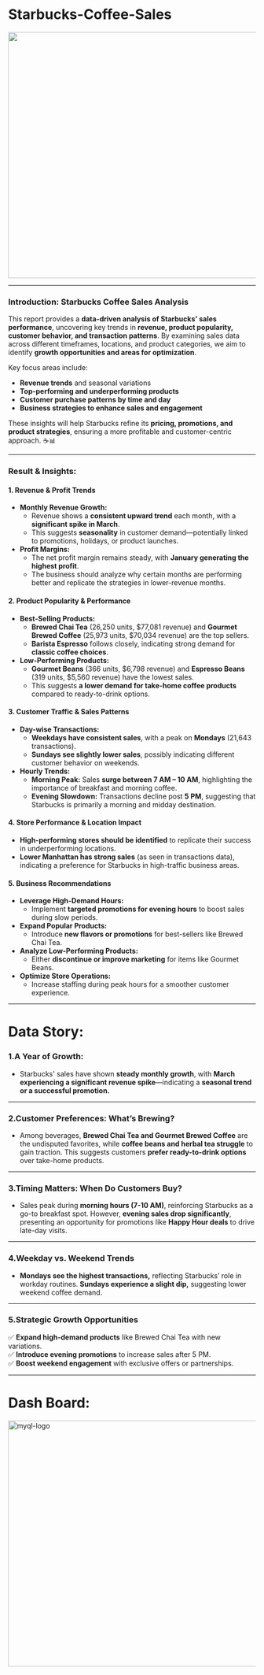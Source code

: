 # Starbucks-Coffee-Sales
<img src="https://github.com/Omgadakhgithub/Starbucks-Coffee-Sales/blob/f25ee052bf0c6e45ca791597016e0f4637285cc2/photo-1495474472287-4d71bcdd2085.jpg" width="1000" height="500"/>

---
### **Introduction: Starbucks Coffee Sales Analysis**  

This report provides a **data-driven analysis of Starbucks' sales performance**, uncovering key trends in **revenue, product popularity, customer behavior, and transaction patterns**. By examining sales data across different timeframes, locations, and product categories, we aim to identify **growth opportunities and areas for optimization**.  

Key focus areas include:  
- **Revenue trends** and seasonal variations  
- **Top-performing and underperforming products**  
- **Customer purchase patterns by time and day**  
- **Business strategies to enhance sales and engagement**  

These insights will help Starbucks refine its **pricing, promotions, and product strategies**, ensuring a more profitable and customer-centric approach. ☕📊

---
### Result & Insights:
#### **1. Revenue & Profit Trends**
- **Monthly Revenue Growth:**  
  - Revenue shows a **consistent upward trend** each month, with a **significant spike in March**.
  - This suggests **seasonality** in customer demand—potentially linked to promotions, holidays, or product launches.
- **Profit Margins:**  
  - The net profit margin remains steady, with **January generating the highest profit**.
  - The business should analyze why certain months are performing better and replicate the strategies in lower-revenue months.

#### **2. Product Popularity & Performance**
- **Best-Selling Products:**  
  - **Brewed Chai Tea** (26,250 units, $77,081 revenue) and **Gourmet Brewed Coffee** (25,973 units, $70,034 revenue) are the top sellers.
  - **Barista Espresso** follows closely, indicating strong demand for **classic coffee choices**.
- **Low-Performing Products:**  
  - **Gourmet Beans** (366 units, $6,798 revenue) and **Espresso Beans** (319 units, $5,560 revenue) have the lowest sales.
  - This suggests **a lower demand for take-home coffee products** compared to ready-to-drink options.

#### **3. Customer Traffic & Sales Patterns**
- **Day-wise Transactions:**
  - **Weekdays have consistent sales**, with a peak on **Mondays** (21,643 transactions).
  - **Sundays see slightly lower sales**, possibly indicating different customer behavior on weekends.
- **Hourly Trends:**
  - **Morning Peak:** Sales **surge between 7 AM – 10 AM**, highlighting the importance of breakfast and morning coffee.
  - **Evening Slowdown:** Transactions decline post **5 PM**, suggesting that Starbucks is primarily a morning and midday destination.

#### **4. Store Performance & Location Impact**
- **High-performing stores should be identified** to replicate their success in underperforming locations.
- **Lower Manhattan has strong sales** (as seen in transactions data), indicating a preference for Starbucks in high-traffic business areas.

#### **5. Business Recommendations**
- **Leverage High-Demand Hours:**  
  - Implement **targeted promotions for evening hours** to boost sales during slow periods.
- **Expand Popular Products:**  
  - Introduce **new flavors or promotions** for best-sellers like Brewed Chai Tea.
- **Analyze Low-Performing Products:**  
  - Either **discontinue or improve marketing** for items like Gourmet Beans.
- **Optimize Store Operations:**  
  - Increase staffing during peak hours for a smoother customer experience.
---
# Data Story:
  ### **1.A Year of Growth:**  
  - Starbucks' sales have shown **steady monthly growth**, with **March experiencing a significant revenue spike**—indicating a **seasonal trend or a successful promotion.**  
  
  ---
  
  ### **2.Customer Preferences: What’s Brewing?**  
  - Among beverages, **Brewed Chai Tea and Gourmet Brewed Coffee** are the undisputed favorites, while **coffee beans and herbal tea struggle** to gain traction. This suggests customers **prefer ready-to-drink options** over take-home products.   
  
  ---
  
  ### **3.Timing Matters: When Do Customers Buy?**  
  - Sales peak during **morning hours (7-10 AM)**, reinforcing Starbucks as a go-to breakfast spot. However, **evening sales drop significantly**, presenting an opportunity for promotions like **Happy Hour deals** to drive late-day visits.  

  ---
  
  ### **4.Weekday vs. Weekend Trends**  
  - **Mondays see the highest transactions,** reflecting Starbucks’ role in workday routines. **Sundays experience a slight dip,** suggesting lower weekend coffee demand.  
  
  ---
  
  ### **5.Strategic Growth Opportunities**  
   ✅ **Expand high-demand products** like Brewed Chai Tea with new variations.  
   ✅ **Introduce evening promotions** to increase sales after 5 PM.  
   ✅ **Boost weekend engagement** with exclusive offers or partnerships.  

---
# Dash Board:

<img src="https://github.com/Omgadakhgithub/Starbucks-Coffee-Sales/blob/cf0a9f455e7778dc3a22d8244da02d67711fdd92/Coffee%20Dashboard%20Image.jpg" alt="myql-logo" width="1200" height="500"/>
